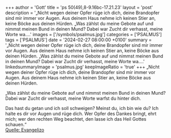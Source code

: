 +++
author = 'Gott'
title = 'ps 50(49),8-9.16bc-17.21.23'
layout = 'post'
description = '„Nicht wegen deiner Opfer rüge ich dich,  deine Brandopfer sind mir immer vor Augen. Aus deinem Haus nehme ich keinen Stier an,  keine Böcke aus deinen Hürden.  „Was zählst du meine Gebote auf und nimmst meinen Bund in deinen Mund? Dabei war Zucht dir verhasst,  meine Worte wa....'
images = ['/symbols/psalmus.jpg']
categories = ['PSALMUS']
tags = ['PSALMUS']
date = '2024-02-27 08:00:00 +0100'
summary = '„Nicht wegen deiner Opfer rüge ich dich,  deine Brandopfer sind mir immer vor Augen. Aus deinem Haus nehme ich keinen Stier an,  keine Böcke aus deinen Hürden.  „Was zählst du meine Gebote auf und nimmst meinen Bund in deinen Mund? Dabei war Zucht dir verhasst,  meine Worte wa....'
linkedsummaryImage = 'psalmus.jpg'
keepImageRatio = 'true'
+++
„Nicht wegen deiner Opfer rüge ich dich, 
deine Brandopfer sind mir immer vor Augen.
Aus deinem Haus nehme ich keinen Stier an, 
keine Böcke aus deinen Hürden.

„Was zählst du meine Gebote auf
und nimmst meinen Bund in deinen Mund?
Dabei war Zucht dir verhasst, 
meine Worte warfst du hinter dich.<!--more-->

Das hast du getan und ich soll schweigen? 
Meinst du, ich bin wie du? 
Ich halte es dir vor Augen und rüge dich.
Wer Opfer des Dankes bringt, ehrt mich; 
wer den rechten Weg beachtet, den lasse ich das Heil Gottes schauen.“<br> [Quelle: Evangelizo](https://evangeliumtagfuertag.org/DE/gospel)